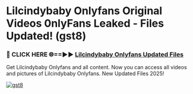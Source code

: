 # Lilcindybaby Onlyfans Original Videos 0nlyFans Leaked - Files Updated! (gst8)

<h3>🔴 CLICK HERE 🌐==►► <a href="https://tinyurl.com/ehrbuxhb" rel="nofollow">Lilcindybaby Onlyfans Updated Files</a></h3>

Get Lilcindybaby Onlyfans and all content. Now you can access all videos and pictures of Lilcindybaby Onlyfans. New Updated Files 2025!

[![gst8](https://i.imgur.com/lVYEuWS.gif)](https://tinyurl.com/ehrbuxhb)
